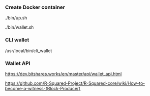 ### Create Docker container

./bin/up.sh

./bin/wallet.sh

### CLI wallet

/usr/local/bin/cli_wallet

### Wallet API

https://dev.bitshares.works/en/master/api/wallet_api.html

https://github.com/R-Squared-Project/R-Squared-core/wiki/How-to-become-a-witness-(Block-Producer)
